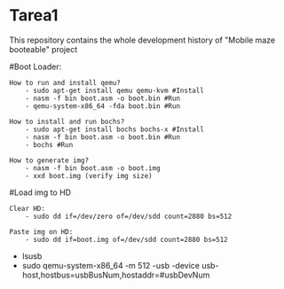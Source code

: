 # Tarea1
This repository contains the whole development history of  "Mobile maze booteable" project


#Boot Loader:

	How to run and install qemu?
		- sudo apt-get install qemu qemu-kvm #Install
		- nasm -f bin boot.asm -o boot.bin #Run
		- qemu-system-x86_64 -fda boot.bin #Run

	How to install and run bochs?
		- sudo apt-get install bochs bochs-x #Install
		- nasm -f bin boot.asm -o boot.bin #Run
		- bochs #Run

	How to generate img?
		- nasm -f bin boot.asm -o boot.img
		- xxd boot.img (verify img size)

#Load img to HD

	Clear HD:
		- sudo dd if=/dev/zero of=/dev/sdd count=2880 bs=512

	Paste img on HD:
		- sudo dd if=boot.img of=/dev/sdd count=2880 bs=512




- lsusb
- sudo qemu-system-x86_64 -m 512  -usb -device usb-host,hostbus=usbBusNum,hostaddr=#usbDevNum
